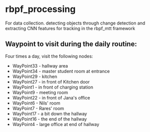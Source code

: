 # rbpf_processing
For data collection. detecting objects through change detection and extracting CNN features for tracking in the rbpf_mtt framework

## Waypoint to visit during the daily routine:

Four times a day, visit the following nodes:

* WayPoint33 - hallway area
* WayPoint34 - master student room at entrance
* WayPoint29 - kitchen
* WayPoint27 - in front of Kitchen door
* WayPoint1 - in front of charging station
* WayPoint9 - meeting room
* WayPoint22 - in front of Jana's office
* WayPoint6 - Nils' room
* WayPoint7 - Rares' room
* WayPoint17 - a bit down the hallway
* WayPoint16 - the end of the hallway
* WayPoint4 - large office at end of hallway
